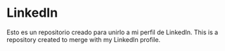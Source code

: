 # LinkedIn
Esto es un repositorio creado para unirlo a mi perfil de LinkedIn. This is a repository created to merge with my LinkedIn profile.
